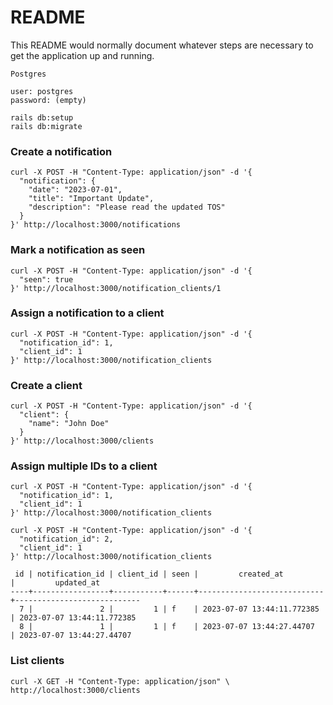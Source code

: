 # README

This README would normally document whatever steps are necessary to get the
application up and running.

```config
Postgres

user: postgres
password: (empty)
```


```shell
rails db:setup
rails db:migrate
```


### Create a notification
```shell
curl -X POST -H "Content-Type: application/json" -d '{
  "notification": {
    "date": "2023-07-01",
    "title": "Important Update",
    "description": "Please read the updated TOS"
  }
}' http://localhost:3000/notifications
```

### Mark a notification as seen
```shell
curl -X POST -H "Content-Type: application/json" -d '{
  "seen": true
}' http://localhost:3000/notification_clients/1
```

### Assign a notification to a client
```shell
curl -X POST -H "Content-Type: application/json" -d '{
  "notification_id": 1,
  "client_id": 1
}' http://localhost:3000/notification_clients
```

### Create a client
```shell
curl -X POST -H "Content-Type: application/json" -d '{
  "client": {
    "name": "John Doe"
  }
}' http://localhost:3000/clients
```

### Assign multiple IDs to a client
```shell
curl -X POST -H "Content-Type: application/json" -d '{
  "notification_id": 1,
  "client_id": 1
}' http://localhost:3000/notification_clients
```

```shell
curl -X POST -H "Content-Type: application/json" -d '{
  "notification_id": 2,
  "client_id": 1
}' http://localhost:3000/notification_clients
```

```
 id | notification_id | client_id | seen |         created_at         |         updated_at
----+-----------------+-----------+------+----------------------------+----------------------------
  7 |               2 |         1 | f    | 2023-07-07 13:44:11.772385 | 2023-07-07 13:44:11.772385
  8 |               1 |         1 | f    | 2023-07-07 13:44:27.44707  | 2023-07-07 13:44:27.44707
  ```

### List clients
```shell
curl -X GET -H "Content-Type: application/json" \
http://localhost:3000/clients
```


